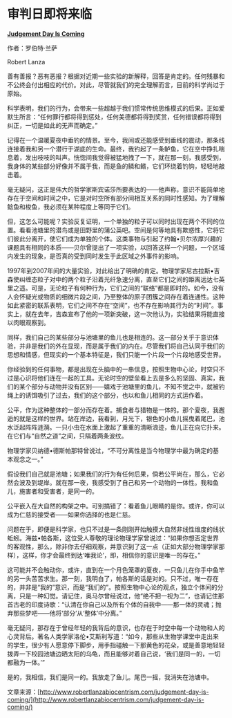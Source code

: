 # 审判日即将来临

[**Judgement Day Is Coming**](http://www.robertlanzabiocentrism.com/judgement-day-is-coming/)

作者：罗伯特·兰萨

Robert Lanza

善有善报？恶有恶报？根据对近期一些实验的新解释，回答是肯定的。任何残暴和不公终会付出相应的代价。对此，尽管就我们的完全理解而言，目前的科学尚过于原始。

科学表明，我们的行为，会带来一些超越于我们惯常传统思维模式的后果。正如爱默生所言：“任何罪行都将得到惩处，任何美德都将得到奖赏，任何错误都将得到纠正，一切是如此的无声而确定。”

记得在一个温暖夏夜中垂钓的情景。至今，我间或还能感受到垂线的震动，那条线连接着我和另一个潜行于湖底的生命。最终，我钓起了一条鲈鱼，它在空中挣扎喘息着，发出吱吱的叫声。恍惚间我觉得被猛地拽了一下，就在那一刻，我感受到，我身体的某些部分好像并不属于我，而是鱼的鳞和鳍，它们环绕着钓钩，轻轻地敲击着。

毫无疑问，这正是伟大的哲学家斯宾诺莎所要表达的——他声称，意识不能简单地存在于空间和时间之中，它是对时空所有部分间相互关系的同时性感知。为了理解鲶鱼和梭鱼，我必须在某种程度上等同于它们。

但，这怎么可能呢？实验反复证明，一个单独的粒子可以同时出现在两个不同的位置。看看池塘里的潜鸟或是田野里的蒲公英吧。空间是何等地具有欺惑性，它将它们彼此分离开，使它们成为单独的个体。这类事物与引起了约翰•贝尔浓厚兴趣的课题具有相同的本质——贝尔曾提出了一项实验，以回答这样一个问题，一个区域内发生的现象，是否真的受到同时发生于此区域之外事件的影响。

1997年到2007年间的大量实验，对此给出了明确的肯定。物理学家尼古拉斯•吉森使纠缠态粒子对中的两个粒子沿着光纤急速分离，直至它们之间的距离远达七英里之遥。可是，无论粒子有何种行为，它们之间的“联络”都是即时的。如今，没有人会怀疑光或物质的细微片段之间，乃至整体的原子团簇之间存在着连通性。这种如此紧密的联系表明，它们之间不存在“空间”，也不存在影响其行为的“时间”。事实上，就在去年，吉森宣布了他的一项新突破，这一次他认为，实验结果将能直接以肉眼观察到。

同样，我们自己的某些部分与池塘里的鱼儿也是相连的。这一部分关乎于意识体验，并非是我们的外在显现，而是属于我们的内在。尽管我们将自己认同于我们的思想和情感，但现实的一个基本特征是，我们只能一个片段一个片段地感受世界。

你经验到的任何事物，都是出现在头脑中的一串信息，按照生物中心论，时空只不过是心识将他们连在一起的工具。无论时空的壁垒看上去是多么的坚固、真实，我们的某个部分与动物并没有区别——嬉戏于池塘里的鱼儿，不知不觉之中，就被钓绳上的诱饵吸引了过去，我们的这个部分，也以和鱼儿相同的方式运作着。

公平，作为这种整体的一部分而存在着。捕食者与猎物是一体的。那个夏夜，我邂逅的就是这样的世界。站在岸边，我看到，月光下，银色的小鱼儿摇曳着尾巴，池水泛起阵阵涟漪。一只小虫在水面上激起了重重的清晰浪迹，鱼儿正在向它扑来。在它们与“自然之道”之间，只隔着两条波纹。

物理学家贝纳德•德斯帕那特曾说过，“不可分离性是当今物理学中最为确定的基本观念之一。”

假设我们自己就是池塘；如果我们的行为有任何后果，倘若公平尚在，那么，它必然会波及到堤岸。就在那一夜，我感受到了自己和另一个动物的一体性。我和鱼儿，施害者和受害者，是同一的。

公平嵌入在大自然的构架之中。可别搞错了：看着鱼儿眼睛的是你。或许，你可以成为仁慈的接受者——如果你选择的也是仁慈。

问题在于，即便是科学家，也只不过是一条刚刚开始触摸大自然非线性维度的线状蚯蚓。海兹•帕各斯，这位受人尊敬的理论物理学家曾说过：“如果你想否定世界的客观性，那么，除非你去仔细观察，并意识到了这一点（正如大部分物理学家那样），这样，你才会最终到达‘唯我论’，即，相信你的意识是唯一的存在。”

这可能并不会触动你，或许，直到在一个月色笼罩的夏夜，一只鱼儿在你手中鱼竿的另一头苦苦求生。那一刻，我明白了，帕各斯的话是对的。只不过，唯一存在的，并非是“我的”意识，而是“我们的”。按照生物中心论的观点，独立个体间的分离，只是一种幻觉。请记住，奥马尔曾经说过，他“绝不把一视为二”，也请记住那首古老的印度诗歌：“认清在你自己以及所有个体的自我中——那一体的灵魂；抛弃那些梦吧——他将‘部分’从‘整体’中分离。”

毫无疑问，那存在于曾经年轻的我背后的意识，也存在于时空中每一个动物和人的心灵背后。著名人类学家洛伦•艾斯利写道：“如今，那些从生物学课堂中走出来的学生，很少有人愿意停下脚步，用手指碰触一下那黄色的花朵，或是善意地轻轻拨弄一下校园池塘边晒太阳的乌龟，而且能够对着自己说，‘我们是同一的，一切都融为一体。’”

是的，我相信，我们是同一的。我放走了鱼儿。尾巴一摇，我消失在池塘中。

文章来源：[http://www.robertlanzabiocentrism.com/judgement-day-is-coming/](http://www.robertlanzabiocentrism.com/judgement-day-is-coming/)

